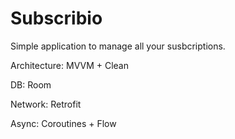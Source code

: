 # Subscribio

Simple application to manage all your susbcriptions.

Architecture: MVVM + Clean

DB: Room

Network: Retrofit

Async: Coroutines + Flow
